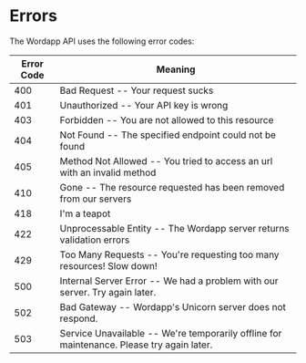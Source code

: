 # Errors

The Wordapp API uses the following error codes:


Error Code | Meaning
---------- | -------
400 | Bad Request -- Your request sucks
401 | Unauthorized -- Your API key is wrong
403 | Forbidden -- You are not allowed to this resource
404 | Not Found -- The specified endpoint could not be found
405 | Method Not Allowed -- You tried to access an url with an invalid method
410 | Gone -- The resource requested has been removed from our servers
418 | I'm a teapot
422 | Unprocessable Entity -- The Wordapp server returns validation errors
429 | Too Many Requests -- You're requesting too many resources! Slow down!
500 | Internal Server Error -- We had a problem with our server. Try again later.
502 | Bad Gateway -- Wordapp's Unicorn server does not respond.
503 | Service Unavailable -- We're temporarily offline for maintenance. Please try again later.
